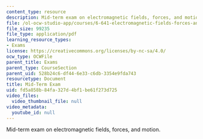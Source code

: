 ```yaml
---
content_type: resource
description: Mid-term exam on electromagnetic fields, forces, and motion.
file: /ol-ocw-studio-app/courses/6-641-electromagnetic-fields-forces-and-motion-spring-2009/fd5a858b84fa327d4bf1be61f273d725_MIT6_641s09_quiz2009.pdf
file_size: 99235
file_type: application/pdf
learning_resource_types:
- Exams
license: https://creativecommons.org/licenses/by-nc-sa/4.0/
ocw_type: OCWFile
parent_title: Exams
parent_type: CourseSection
parent_uid: 528b24c6-df44-6e33-c6db-3354e9fda743
resourcetype: Document
title: Mid-Term Exam
uid: fd5a858b-84fa-327d-4bf1-be61f273d725
video_files:
  video_thumbnail_file: null
video_metadata:
  youtube_id: null
---
```

Mid-term exam on electromagnetic fields, forces, and motion.